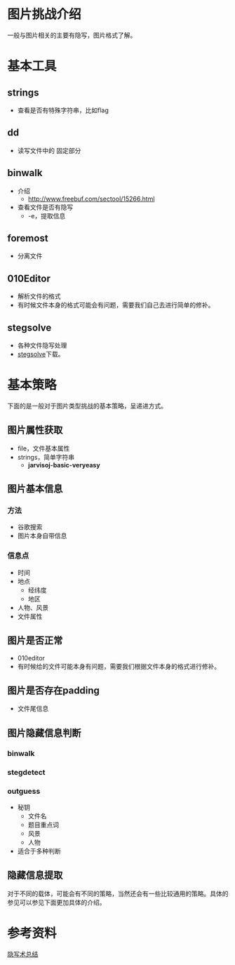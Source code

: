 # 图片挑战介绍

一般与图片相关的主要有隐写，图片格式了解。

# 基本工具

## strings

- 查看是否有特殊字符串，比如flag

## dd

- 读写文件中的  固定部分

## binwalk

- 介绍
  - http://www.freebuf.com/sectool/15266.html
- 查看文件是否有隐写
  - -e，提取信息

## foremost

- 分离文件

## 010Editor

- 解析文件的格式
- 有时候文件本身的格式可能会有问题，需要我们自己去进行简单的修补。

## stegsolve

- 各种文件隐写处理
- [stegsolve](http://www.caesum.com/handbook/Stegsolve.jar)下载。

# 基本策略

下面的是一般对于图片类型挑战的基本策略，呈递进方式。

## 图片属性获取

- file，文件基本属性
- strings，简单字符串
  - **jarvisoj-basic-veryeasy**

## 图片基本信息

### 方法

- 谷歌搜索
- 图片本身自带信息

### 信息点

- 时间
- 地点
  - 经纬度
  - 地区
- 人物、风景
- 文件属性

## 图片是否正常

- 010editor
- 有时候给的文件可能本身有问题，需要我们根据文件本身的格式进行修补。

## 图片是否存在padding

- 文件尾信息

## 图片隐藏信息判断

### binwalk

### stegdetect

### outguess

- 秘钥
  - 文件名
  - 题目重点词
  - 风景
  - 人物
- 适合于多种判断

## 隐藏信息提取

对于不同的载体，可能会有不同的策略，当然还会有一些比较通用的策略。具体的参见可以参见下面更加具体的介绍。

# 参考资料

[隐写术总结](http://www.tuicool.com/articles/mu6Jv2)
